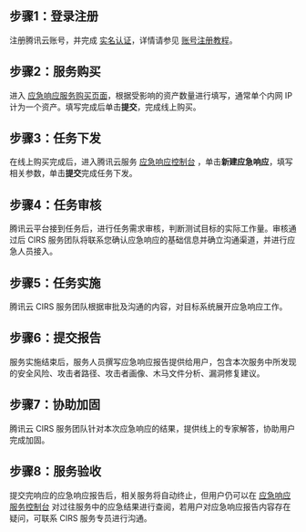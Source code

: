 ## 步骤1：登录注册
注册腾讯云账号，并完成 [实名认证](https://cloud.tencent.com/document/product/378/10496)，详情请参见 [账号注册教程](https://cloud.tencent.com/document/product/378/17985)。

## 步骤2：服务购买
进入 [应急响应服务购买页面](https://buy.cloud.tencent.com/cirs)，根据受影响的资产数量进行填写，通常单个内网 IP 计为一个资产。填写完成后单击**提交**，完成线上购买。

## 步骤3：任务下发
在线上购买完成后，进入腾讯云服务 [应急响应控制台](https://console.cloud.tencent.com/mss/emergency) ，单击**新建应急响应**，填写相关参数，单击**提交**完成任务下发。


## 步骤4：任务审核
腾讯云平台接到任务后，进行任务需求审核，判断测试目标的实际工作量。审核通过后 CIRS 服务团队将联系您确认应急响应的基础信息并确立沟通渠道，并进行应急人员接入。

## 步骤5：任务实施
腾讯云 CIRS 服务团队根据审批及沟通的内容，对目标系统展开应急响应工作。

## 步骤6：提交报告
服务实施结束后，服务人员撰写应急响应报告提供给用户，包含本次服务中所发现的安全风险、攻击者路径、攻击者画像、木马文件分析、漏洞修复建议。

## 步骤7：协助加固
腾讯云 CIRS 服务团队针对本次应急响应的结果，提供线上的专家解答，协助用户完成加固。

## 步骤8：服务验收
提交完响应的应急响应报告后，相关服务将自动终止，但用户仍可以在 [应急响应服务控制台](https://console.cloud.tencent.com/mss/emergency) 对过往服务中的应急结果进行查阅，若用户对应急响应报告内容存在疑问，可联系 CIRS 服务专员进行沟通。

